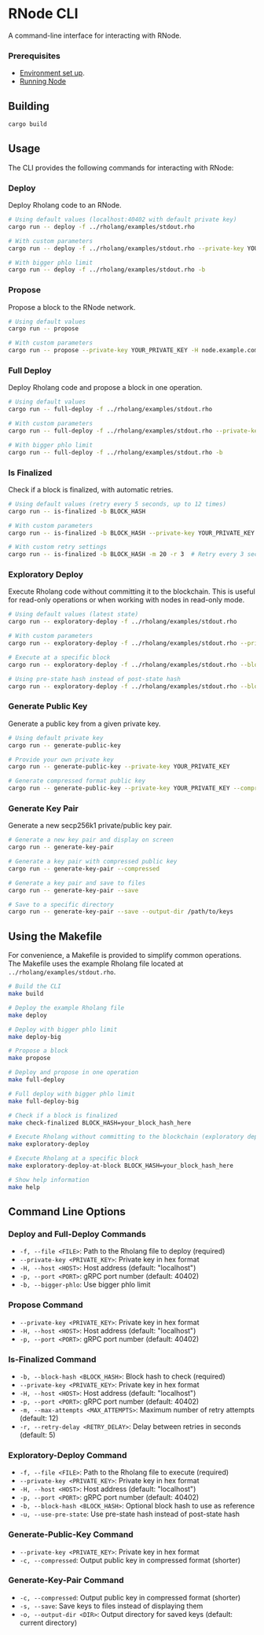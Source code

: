 # RNode CLI

A command-line interface for interacting with RNode.

### Prerequisites

- [Environment set up](../README.md#installation).
- [Running Node](../README.md#running)

## Building

```bash
cargo build
```

## Usage

The CLI provides the following commands for interacting with RNode:

### Deploy

Deploy Rholang code to an RNode.

```bash
# Using default values (localhost:40402 with default private key)
cargo run -- deploy -f ../rholang/examples/stdout.rho

# With custom parameters
cargo run -- deploy -f ../rholang/examples/stdout.rho --private-key YOUR_PRIVATE_KEY -H node.example.com -p 40402

# With bigger phlo limit
cargo run -- deploy -f ../rholang/examples/stdout.rho -b
```

### Propose

Propose a block to the RNode network.

```bash
# Using default values
cargo run -- propose

# With custom parameters
cargo run -- propose --private-key YOUR_PRIVATE_KEY -H node.example.com -p 40402
```

### Full Deploy

Deploy Rholang code and propose a block in one operation.

```bash
# Using default values
cargo run -- full-deploy -f ../rholang/examples/stdout.rho

# With custom parameters
cargo run -- full-deploy -f ../rholang/examples/stdout.rho --private-key YOUR_PRIVATE_KEY -H node.example.com -p 40402

# With bigger phlo limit
cargo run -- full-deploy -f ../rholang/examples/stdout.rho -b
```

### Is Finalized

Check if a block is finalized, with automatic retries.

```bash
# Using default values (retry every 5 seconds, up to 12 times)
cargo run -- is-finalized -b BLOCK_HASH

# With custom parameters
cargo run -- is-finalized -b BLOCK_HASH --private-key YOUR_PRIVATE_KEY -H node.example.com -p 40402

# With custom retry settings
cargo run -- is-finalized -b BLOCK_HASH -m 20 -r 3  # Retry every 3 seconds, up to 20 times
```

### Exploratory Deploy

Execute Rholang code without committing it to the blockchain. This is useful for read-only operations or when working with nodes in read-only mode.

```bash
# Using default values (latest state)
cargo run -- exploratory-deploy -f ../rholang/examples/stdout.rho

# With custom parameters
cargo run -- exploratory-deploy -f ../rholang/examples/stdout.rho --private-key YOUR_PRIVATE_KEY -H node.example.com -p 40402

# Execute at a specific block
cargo run -- exploratory-deploy -f ../rholang/examples/stdout.rho --block-hash BLOCK_HASH

# Using pre-state hash instead of post-state hash
cargo run -- exploratory-deploy -f ../rholang/examples/stdout.rho --block-hash BLOCK_HASH --use-pre-state
```

### Generate Public Key

Generate a public key from a given private key.

```bash
# Using default private key
cargo run -- generate-public-key

# Provide your own private key
cargo run -- generate-public-key --private-key YOUR_PRIVATE_KEY

# Generate compressed format public key
cargo run -- generate-public-key --private-key YOUR_PRIVATE_KEY --compressed
```

### Generate Key Pair

Generate a new secp256k1 private/public key pair.

```bash
# Generate a new key pair and display on screen
cargo run -- generate-key-pair

# Generate a key pair with compressed public key
cargo run -- generate-key-pair --compressed

# Generate a key pair and save to files
cargo run -- generate-key-pair --save

# Save to a specific directory
cargo run -- generate-key-pair --save --output-dir /path/to/keys
```

## Using the Makefile

For convenience, a Makefile is provided to simplify common operations. The Makefile uses the example Rholang file located at `../rholang/examples/stdout.rho`.

```bash
# Build the CLI
make build

# Deploy the example Rholang file
make deploy

# Deploy with bigger phlo limit
make deploy-big

# Propose a block
make propose

# Deploy and propose in one operation
make full-deploy

# Full deploy with bigger phlo limit
make full-deploy-big

# Check if a block is finalized
make check-finalized BLOCK_HASH=your_block_hash_here

# Execute Rholang without committing to the blockchain (exploratory deploy)
make exploratory-deploy

# Execute Rholang at a specific block
make exploratory-deploy-at-block BLOCK_HASH=your_block_hash_here

# Show help information
make help
```

## Command Line Options

### Deploy and Full-Deploy Commands

- `-f, --file <FILE>`: Path to the Rholang file to deploy (required)
- `--private-key <PRIVATE_KEY>`: Private key in hex format
- `-H, --host <HOST>`: Host address (default: "localhost")
- `-p, --port <PORT>`: gRPC port number (default: 40402)
- `-b, --bigger-phlo`: Use bigger phlo limit

### Propose Command

- `--private-key <PRIVATE_KEY>`: Private key in hex format
- `-H, --host <HOST>`: Host address (default: "localhost")
- `-p, --port <PORT>`: gRPC port number (default: 40402)

### Is-Finalized Command

- `-b, --block-hash <BLOCK_HASH>`: Block hash to check (required)
- `--private-key <PRIVATE_KEY>`: Private key in hex format
- `-H, --host <HOST>`: Host address (default: "localhost")
- `-p, --port <PORT>`: gRPC port number (default: 40402)
- `-m, --max-attempts <MAX_ATTEMPTS>`: Maximum number of retry attempts (default: 12)
- `-r, --retry-delay <RETRY_DELAY>`: Delay between retries in seconds (default: 5)

### Exploratory-Deploy Command

- `-f, --file <FILE>`: Path to the Rholang file to execute (required)
- `--private-key <PRIVATE_KEY>`: Private key in hex format
- `-H, --host <HOST>`: Host address (default: "localhost")
- `-p, --port <PORT>`: gRPC port number (default: 40402)
- `-b, --block-hash <BLOCK_HASH>`: Optional block hash to use as reference
- `-u, --use-pre-state`: Use pre-state hash instead of post-state hash

### Generate-Public-Key Command

- `--private-key <PRIVATE_KEY>`: Private key in hex format
- `-c, --compressed`: Output public key in compressed format (shorter)

### Generate-Key-Pair Command

- `-c, --compressed`: Output public key in compressed format (shorter)
- `-s, --save`: Save keys to files instead of displaying them
- `-o, --output-dir <DIR>`: Output directory for saved keys (default: current directory)